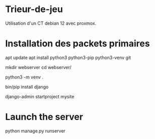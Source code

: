 # Trieur-de-jeu
Utilisation d'un CT debian 12 avec proxmox.

# Installation des packets primaires
apt update
apt install python3 python3-pip python3-venv git


mkdir webserver
cd webserver/

python3 -m venv .

bin/pip install django


django-admin startproject mysite


# Launch the server
python manage.py runserver